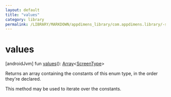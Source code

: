 ```yaml
---
layout: default
title: "values"
category: library
permalink: /LIBRARY/MARKDOWN/appdimens_library/com.appdimens.library/-screen-type/values.html
---
```


# values

[androidJvm]
fun [values](values.md)(): [Array](https://kotlinlang.org/api/core/kotlin-stdlib/kotlin/-array/index.html)<[ScreenType](README.md)>

Returns an array containing the constants of this enum type, in the order they're declared.

This method may be used to iterate over the constants.